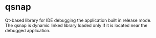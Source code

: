 # qsnap
Qt-based library for IDE debugging the application built in release mode. The qsnap is dynamic linked library loaded only if it is located near the debugged application.
